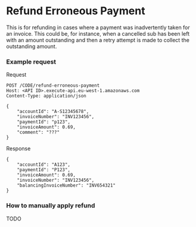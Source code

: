 # Refund Erroneous Payment

This is for refunding in cases where a payment was inadvertently taken for an invoice.
This could be, for instance, when a cancelled sub has been left with an amount outstanding
and then a retry attempt is made to collect the outstanding amount.

### Example request

Request

```http
POST /CODE/refund-erroneous-payment
Host: <API ID>.execute-api.eu-west-1.amazonaws.com
Content-Type: application/json

{
    "accountId": "A-S12345678",
    "invoiceNumber": "INV123456",
    "paymentId": "p123",
    "invoiceAmount": 0.69,
    "comment": "???"
}
```

Response

```
{
    "accountId": "A123",
    "paymentId": "P123",
    "invoiceAmount": 0.69,
    "invoiceNumber": "INV123456",
    "balancingInvoiceNumber": "INV654321"
}
```

### How to manually apply refund

TODO
